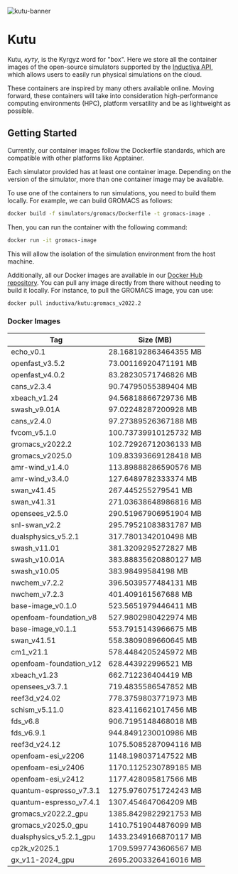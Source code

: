 
![kutu-banner](https://github.com/inductiva/kutu/assets/7538022/847e6ba9-e420-45d7-b98e-d21192fbdafe)

# Kutu

Kutu, _куту_, is the Kyrgyz word for "box". Here we store all the container
images of the open-source simulators supported by the 
[Inductiva API](https://github.com/inductiva/inductiva/tree/main),
which allows users to easily run physical simulations on the cloud.

These containers are inspired by many others available online. Moving forward, these
containers will take into consideration high-performance computing environments (HPC),
platform versatility and be as lightweight as possible.

## Getting Started

Currently, our container images follow the Dockerfile standards, which are compatible
with other platforms like Apptainer.

Each simulator provided has at least one container image. Depending on the version
of the simulator, more than one container image may be available.

To use one of the containers to run simulations, you need to build them locally.
For example, we can build GROMACS as follows:

```bash
docker build -f simulators/gromacs/Dockerfile -t gromacs-image .
```

Then, you can run the container with the following command:

```bash
docker run -it gromacs-image
```

This will allow the isolation of the simulation environment from the host machine.

Additionally, all our Docker images are available in our
[Docker Hub repository](https://hub.docker.com/r/inductiva/kutu). You can pull
any image directly from there without needing to build it locally. For instance,
to pull the GROMACS image, you can use:

```bash
docker pull inductiva/kutu:gromacs_v2022.2
```

### Docker Images

<!-- DOCKER-TAGS-TABLE -->
| Tag | Size (MB) |
|---|---|
| echo_v0.1 | 28.168192863464355 MB |
| openfast_v3.5.2 | 73.00116920471191 MB |
| openfast_v4.0.2 | 83.28230571746826 MB |
| cans_v2.3.4 | 90.74795055389404 MB |
| xbeach_v1.24 | 94.56818866729736 MB |
| swash_v9.01A | 97.02248287200928 MB |
| cans_v2.4.0 | 97.27389526367188 MB |
| fvcom_v5.1.0 | 100.73739910125732 MB |
| gromacs_v2022.2 | 102.72926712036133 MB |
| gromacs_v2025.0 | 109.83393669128418 MB |
| amr-wind_v1.4.0 | 113.89888286590576 MB |
| amr-wind_v3.4.0 | 127.6489782333374 MB |
| swan_v41.45 | 267.445255279541 MB |
| swan_v41.31 | 271.03638648986816 MB |
| opensees_v2.5.0 | 290.51967906951904 MB |
| snl-swan_v2.2 | 295.79521083831787 MB |
| dualsphysics_v5.2.1 | 317.7801342010498 MB |
| swash_v11.01 | 381.3209295272827 MB |
| swash_v10.01A | 383.88835620880127 MB |
| swash_v10.05 | 383.98499584198 MB |
| nwchem_v7.2.2 | 396.5039577484131 MB |
| nwchem_v7.2.3 | 401.409161567688 MB |
| base-image_v0.1.0 | 523.5651979446411 MB |
| openfoam-foundation_v8 | 527.9802980422974 MB |
| base-image_v0.1.1 | 553.7915143966675 MB |
| swan_v41.51 | 558.3809089660645 MB |
| cm1_v21.1 | 578.4484205245972 MB |
| openfoam-foundation_v12 | 628.443922996521 MB |
| xbeach_v1.23 | 662.712236404419 MB |
| opensees_v3.7.1 | 719.4835586547852 MB |
| reef3d_v24.02 | 778.3759803771973 MB |
| schism_v5.11.0 | 823.4116621017456 MB |
| fds_v6.8 | 906.7195148468018 MB |
| fds_v6.9.1 | 944.8491230010986 MB |
| reef3d_v24.12 | 1075.5085287094116 MB |
| openfoam-esi_v2206 | 1148.198037147522 MB |
| openfoam-esi_v2406 | 1170.1125230789185 MB |
| openfoam-esi_v2412 | 1177.428095817566 MB |
| quantum-espresso_v7.3.1 | 1275.9760751724243 MB |
| quantum-espresso_v7.4.1 | 1307.454647064209 MB |
| gromacs_v2022.2_gpu | 1385.8429822921753 MB |
| gromacs_v2025.0_gpu | 1410.7519044876099 MB |
| dualsphysics_v5.2.1_gpu | 1433.2349166870117 MB |
| cp2k_v2025.1 | 1709.5997743606567 MB |
| gx_v11-2024_gpu | 2695.2003326416016 MB |
<!-- END-DOCKER-TAGS-TABLE -->

